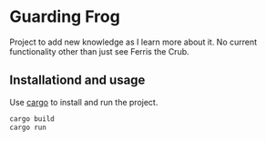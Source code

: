 # Guarding Frog

Project to add new knowledge as I learn more about it. No current functionality other than just see Ferris the Crub.

## Installationd and usage

Use [cargo](https://github.com/rust-lang/cargo) to install and run the project.

```bash
cargo build
cargo run
```

